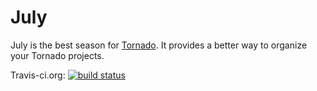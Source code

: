 July
====

July is the best season for [Tornado](http://tornadoweb.org).
It provides a better way to organize your Tornado projects.

Travis-ci.org: [![build status](https://secure.travis-ci.org/lepture/july.png)](https://secure.travis-ci.org/lepture/july)
